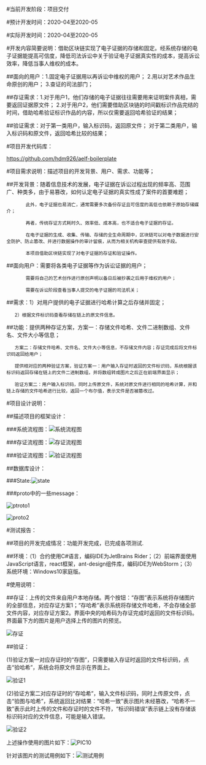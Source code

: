 #当前开发阶段：项目交付

#预计开发时间：2020-04至2020-05

#实际开发时间：2020-04至2020-05

#开发内容简要说明：借助区块链实现了电子证据的存储和固定。经系统存储的电子证据能提高可信度，降低司法诉讼中关于验证电子证据真实性的成本，提高诉讼效率，降低当事人维权的成本。

##面向的用户：1.固定电子证据用以再诉讼中维权的用户；  2.用以对艺术作品生命原创的用户；  3.查证的司法部门；

##存证需求：1.对于用户1，他们存储的电子证据往往需要用来证明案件真相，需要返回证据原文件；  2.对于用户2，他们需要借助区块链的时间戳标识作品完结的时间，借助哈希验证标识作品的内容，所以仅需要返回哈希验证的结果；

##验证需求：对于第一类用户，输入标识码，返回原文件；  对于第二类用户，输入标识码和原文件，返回哈希比较的结果；





#项目开发代码库：

<https://github.com/hdm926/aelf-boilerplate>



#项目需求说明：描述项目的开发背景、用户、需求、功能等；

##开发背景：随着信息技术的发展，电子证据在诉讼过程出现的频率高、范围广、种类多，由于易篡改，如何认定电子证据的真实性成了案件的首要难题；

           此外，电子证据也易消亡，通常需要多次备份存证且可信度的高低也依赖于原始存储媒介；

           再者，传统存证方式耗时久、效率低、成本高，也不适合电子证据的存证。

           在电子证据的生成、收集、传输、存储的全生命周期中，区块链可以对电子数据进行安全防护、防止篡改、并进行数据操作的审计留痕，从而为相关机构审查提供有效手段。

           本项目借助区块链实现了对电子证据的存证和验证操作。

##面向用户：需要将各类电子证据等作为诉讼证据的用户；

           需要将自己的艺术创作进行原创声明以备日后被抄袭之后用于维权的用户；

           需要在诉讼阶段查看当事人提交的电子证据的司法机关；

##需求：1）对用户提供的电子证据进行哈希计算之后存储并固定；

       2）根据文件标识码查看存储在链上的原文件信息。

##功能：提供两种存证方案，方案一：存储文件哈希、文件二进制数组、文件名、文件大小等信息；

       方案二：存储文件哈希、文件名、文件大小等信息，不存储文件内容；存证完成后将文件标识码返回给用户；

       提供相对应的两种验证方案，验证方案一：用户输入存证时返回的文件标识码，系统根据该标识码返回存储在链上的文件二进制数组，并将数组转成图片之后正在前端界面显示；

       验证方案二：用户输入标识码，同时上传原文件，系统对原文件进行相同的哈希计算，并和链上存储的文件哈希进行比较，返回一个布尔值，表示文件是否被篡改过。



#项目设计说明：

##描述项目的框架设计：

###系统流程图：![系统流程图](https://github.com/hdm926/aelf-boilerplate/blob/dev/chain/contract/AElf.Contracts.EvidenceContract/%E7%B3%BB%E7%BB%9F%E6%B5%81%E7%A8%8B%E5%9B%BE.png)   

###存证流程图：![存证流程图](https://github.com/hdm926/aelf-boilerplate/blob/dev/chain/contract/AElf.Contracts.EvidenceContract/%E5%AD%98%E8%AF%81%E6%B5%81%E7%A8%8B%E5%9B%BE.png)     

###验证流程图：![验证流程图](https://github.com/hdm926/aelf-boilerplate/blob/dev/chain/contract/AElf.Contracts.EvidenceContract/%E7%B3%BB%E7%BB%9F%E6%B5%81%E7%A8%8B%E5%9B%BE.png)   



##数据库设计：

###State:![state](https://github.com/hdm926/aelf-boilerplate/blob/dev/chain/contract/AElf.Contracts.EvidenceContract/%E6%95%B0%E6%8D%AE%E5%BA%93.png)   

###proto中的一些message：

![ptroto1](https://github.com/hdm926/aelf-boilerplate/blob/dev/chain/contract/AElf.Contracts.EvidenceContract/proto%E8%AE%BE%E8%AE%A11.png)   

![proto2](https://github.com/hdm926/aelf-boilerplate/blob/dev/chain/contract/AElf.Contracts.EvidenceContract/proto%E8%AE%BE%E8%AE%A12.png)   



#测试报告：

##项目的开发完成情况：功能开发完成，已完成各项测试.

##环境：（1）合约使用C#语言，编码IDE为JetBrains Rider；（2）前端界面使用JavaScript语言，react框架，ant-design组件库，编码IDE为WebStorm；（3）系统环境：Windows10家庭版。



#使用说明：

##存证：上传的文件来自用户本地存储。两个按钮：“存图”表示系统将存储图片的全部信息，对应存证方案1；“存哈希”表示系统将存储文件哈希，不会存储全部文件内容，对应存证方案2。界面中央的哈希码为存证完成时返回的文件标识码。界面最下方的图片是用户选择上传的图片的预览。

![存证](https://github.com/hdm926/aelf-boilerplate/blob/dev/chain/contract/AElf.Contracts.EvidenceContract/%E5%AD%98%E8%AF%81%E6%88%AA%E5%9B%BE.png)   

##验证：  

(1)验证方案一对应存证时的“存图”，只需要输入存证时返回的文件标识码，点击“验哈希”，系统会将原文件显示在界面上。

![验证1](https://github.com/hdm926/aelf-boilerplate/blob/dev/chain/contract/AElf.Contracts.EvidenceContract/%E9%AA%8C%E8%AF%81%E6%88%AA%E5%9B%BE1.png)     

(2)验证方案二对应存证时的“存哈希”，输入文件标识码，同时上传原文件，点击“验图与哈希”，系统返回比对结果：“哈希一致”表示图片未经篡改，“哈希不一致”表示此时上传的文件和存证时的文件不符，“标识码错误”表示链上没有存储该标识码对应的文件信息，可能是输入错误。

![验证2](https://github.com/hdm926/aelf-boilerplate/raw/dev/chain/contract/AElf.Contracts.EvidenceContract/%E9%AA%8C%E8%AF%81%E6%88%AA%E5%9B%BE2.png)



上述操作使用的图片如下：![PIC10](https://github.com/hdm926/aelf-boilerplate/raw/dev/chain/contract/AElf.Contracts.EvidenceContract/PIC10.jpg)  

针对该图片的测试用例如下：![测试用例](https://github.com/hdm926/aelf-boilerplate/blob/dev/chain/contract/AElf.Contracts.EvidenceContract/%E6%B5%8B%E8%AF%95%E7%94%A8%E4%BE%8B.png)   
